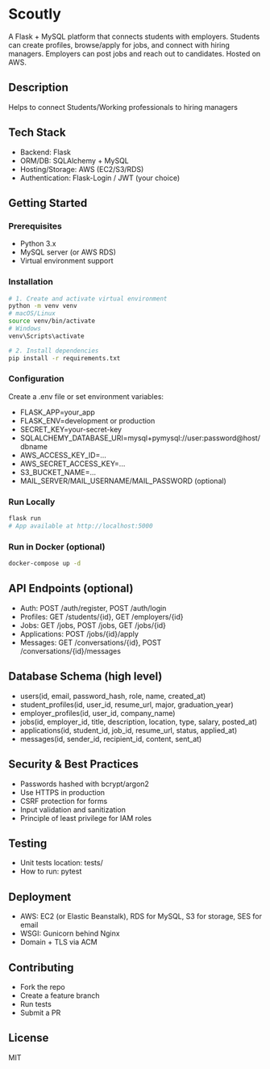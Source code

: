 # Scoutly

A Flask + MySQL platform that connects students with employers. Students can create profiles, browse/apply for jobs, and connect with hiring managers. Employers can post jobs and reach out to candidates. Hosted on AWS.

## Description
Helps to connect Students/Working professionals to hiring managers

## Tech Stack
- Backend: Flask
- ORM/DB: SQLAlchemy + MySQL
- Hosting/Storage: AWS (EC2/S3/RDS)
- Authentication: Flask-Login / JWT (your choice)

## Getting Started

### Prerequisites
- Python 3.x
- MySQL server (or AWS RDS)
- Virtual environment support

### Installation
```bash
# 1. Create and activate virtual environment
python -m venv venv
# macOS/Linux
source venv/bin/activate
# Windows
venv\Scripts\activate

# 2. Install dependencies
pip install -r requirements.txt
```

### Configuration
Create a .env file or set environment variables:
- FLASK_APP=your_app
- FLASK_ENV=development or production
- SECRET_KEY=your-secret-key
- SQLALCHEMY_DATABASE_URI=mysql+pymysql://user:password@host/dbname
- AWS_ACCESS_KEY_ID=...
- AWS_SECRET_ACCESS_KEY=...
- S3_BUCKET_NAME=...
- MAIL_SERVER/MAIL_USERNAME/MAIL_PASSWORD (optional)

### Run Locally
```bash
flask run
# App available at http://localhost:5000
```

### Run in Docker (optional)
```bash
docker-compose up -d
```

## API Endpoints (optional)
- Auth: POST /auth/register, POST /auth/login
- Profiles: GET /students/{id}, GET /employers/{id}
- Jobs: GET /jobs, POST /jobs, GET /jobs/{id}
- Applications: POST /jobs/{id}/apply
- Messages: GET /conversations/{id}, POST /conversations/{id}/messages

## Database Schema (high level)
- users(id, email, password_hash, role, name, created_at)
- student_profiles(id, user_id, resume_url, major, graduation_year)
- employer_profiles(id, user_id, company_name)
- jobs(id, employer_id, title, description, location, type, salary, posted_at)
- applications(id, student_id, job_id, resume_url, status, applied_at)
- messages(id, sender_id, recipient_id, content, sent_at)

## Security & Best Practices
- Passwords hashed with bcrypt/argon2
- Use HTTPS in production
- CSRF protection for forms
- Input validation and sanitization
- Principle of least privilege for IAM roles

## Testing
- Unit tests location: tests/
- How to run: pytest

## Deployment
- AWS: EC2 (or Elastic Beanstalk), RDS for MySQL, S3 for storage, SES for email
- WSGI: Gunicorn behind Nginx
- Domain + TLS via ACM

## Contributing
- Fork the repo
- Create a feature branch
- Run tests
- Submit a PR

## License
MIT 


